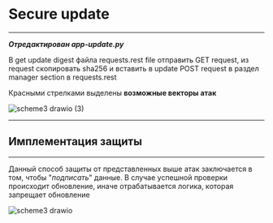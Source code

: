 # Secure update
---
***Отредактирован app-update.py*** 

В get update digest файла requests.rest file отправить GET request, из request скопировать sha256 и вставить в update POST request в раздел manager section в requests.rest

Красными стрелками выделены **возможные векторы атак**

![scheme3 drawio (3)](https://user-images.githubusercontent.com/85806007/209093229-9f9d7cf9-070d-4735-8faa-dd5bc7e92ba2.png)

---
## Имплементация защиты
---
Данный способ защиты от представленных выше атак заключается в том, чтобы "*подписать*" данные. В случае успешной проверки происходит обновление, иначе отрабатывается логика, которая запрещает обновление

![scheme3 drawio](https://user-images.githubusercontent.com/85806007/209565570-19f10584-9b1a-4ae2-b137-7396471e74fe.png)

